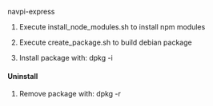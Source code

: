 navpi-express

1. Execute install_node_modules.sh to install npm modules

2. Execute create_package.sh to build debian package

3. Install package with: dpkg -i <package>


#### Uninstall ####

1. Remove package with: dpkg -r <package>
